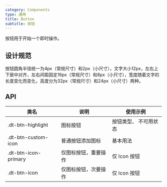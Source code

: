 ```yaml
---
category: Components
type: 通用
title: Button
subtitle: 按钮
---
```


按钮用于开始一个即时操作。

## 设计规范

按钮圆角半径统一为4px（常规尺寸）和2px（小尺寸），文字大小12px，左右上下居中对齐，左右间距固定16px（常规尺寸）和8px（小尺寸），宽度随着文字的长度变化而变化，高度分为32px（常规尺寸）和24px（小尺寸）两种。

## API

|类名  |说明  |使用示例  |
|---------|---------|---------|
|.dt-btn-highlight  | 图标按钮   | 按钮类型、 不可用状态  |
|.dt-btn-custom-icon  | 普通按钮添加图标   | 基本用法  |
|.dt-btn-icon-primary  | 仅图标按钮，重要操作   | 仅 Icon 按钮  |
|.dt-btn-icon  | 仅图标按钮，次要操作   | 仅 Icon 按钮  |
